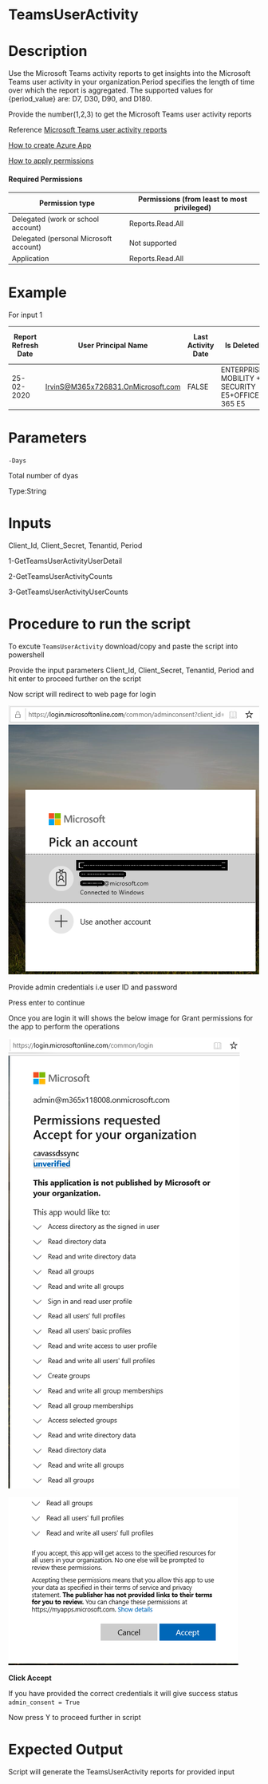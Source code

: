 # TeamsUserActivity

# Description

Use the Microsoft Teams activity reports to get insights into the Microsoft Teams user activity in your organization.Period specifies the length of time over which the report is aggregated. The supported values for {period_value} are: D7, D30, D90, and D180. 

Provide the number(1,2,3) to get the Microsoft Teams user activity reports

Reference [Microsoft Teams user activity reports](https://docs.microsoft.com/en-us/graph/api/resources/microsoft-teams-user-activity-reports?view=graph-rest-1.0)

[How to create Azure App](https://docs.microsoft.com/en-us/graph/auth-register-app-v2)

[How to apply permissions](https://docs.microsoft.com/en-us/graph/notifications-integration-app-registration)

#### Required Permissions

|Permission type	|Permissions (from least to most privileged)|
|----|---|
|Delegated (work or school account)	|Reports.Read.All|
|Delegated (personal Microsoft account)	|Not supported|
|Application	|Reports.Read.All|

# Example

For input 1

|Report Refresh Date	|User Principal Name	|Last Activity Date	|Is Deleted|	Deleted Date	|Assigned Products	|Team Chat Message Count|	Private Chat Message Count	|Call Count	|Meeting Count|Has Other Action	|Report Period|
|---|---|---|---|---|---|---|---|---|---|---|---|
|25-02-2020|IrvinS@M365x726831.OnMicrosoft.com		|FALSE		|ENTERPRISE MOBILITY + SECURITY E5+OFFICE 365 E5	|0	|0|	0	|0|	No	|30|

# Parameters

`-Days`

Total number of dyas 

Type:String

# Inputs 

Client_Id, Client_Secret, Tenantid, Period

1-GetTeamsUserActivityUserDetail

2-GetTeamsUserActivityCounts

3-GetTeamsUserActivityUserCounts

 # Procedure to run the script
 
   To excute `TeamsUserActivity` download/copy and paste the script into powershell
        
   Provide the input parameters Client_Id, Client_Secret, Tenantid, Period and hit enter to proceed further on the script
        
   Now script will redirect to web page for login
        
   ![Signin](https://github.com/Geetha63/MS-Teams-Scripts/blob/master/Images/Siginin.png)
        
   Provide admin credentials i.e user ID and password 
        
   Press enter to continue
   
   Once you are login it will shows the below image for Grant permissions for the app to perform the operations

 ![GrantPermission](https://github.com/Geetha63/MS-Teams-Scripts/blob/master/Images/GrantPermissions.png)	
 
 ![GrantPermission](https://github.com/Geetha63/MS-Teams-Scripts/blob/master/Images/GrantPermissions2.png)
 
 **Click Accept**

 If you have provided the correct credentials it will give success status `admin_consent = True`
 
 Now press Y to proceed further in script

# Expected Output

Script will generate the TeamsUserActivity reports for provided input
